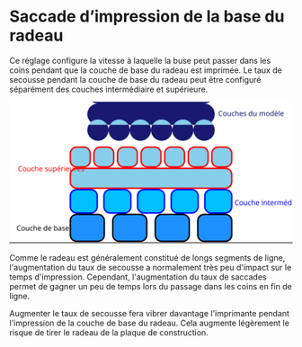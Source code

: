 Saccade d’impression de la base du radeau
===

Ce réglage configure la vitesse à laquelle la buse peut passer dans les coins pendant que la couche de base du radeau est imprimée. Le taux de secousse pendant la couche de base du radeau peut être configuré séparément des couches intermédiaire et supérieure.

![Où se trouve la couche de base dans le radeau](../images/raft_dimensions_simplified_fr.svg)

Comme le radeau est généralement constitué de longs segments de ligne, l'augmentation du taux de secousse a normalement très peu d'impact sur le temps d'impression. Cependant, l'augmentation du taux de saccades permet de gagner un peu de temps lors du passage dans les coins en fin de ligne.

Augmenter le taux de secousse fera vibrer davantage l'imprimante pendant l'impression de la couche de base du radeau. Cela augmente légèrement le risque de tirer le radeau de la plaque de construction.
